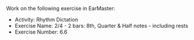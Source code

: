 Work on the following exercise in EarMaster:
- Activity: Rhythm Dictation
- Exercise Name: 2/4 - 2 bars: 8th, Quarter & Half notes - including rests
- Exercise Number: 6.6
